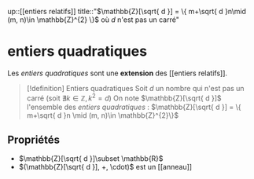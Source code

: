 up::[[entiers relatifs]]
title::"$\mathbb{Z}[\sqrt{ d }] = \{ m+\sqrt{ d }n\mid (m, n)\in \mathbb{Z}^{2} \}$ où $d$ n'est pas un carré"
# entiers quadratiques

Les _entiers quadratiques_ sont une **extension** des [[entiers relatifs]].

> [!definition] Entiers quadratiques
> Soit $d$ un nombre qui n'est pas un carré (soit $\nexists k\in \mathbb{Z}, k^{2} = d$)
> On note $\mathbb{Z}[\sqrt{ d }]$ l'ensemble des _entiers quadratiques_ :
> $\mathbb{Z}[\sqrt{ d }] = \{ m+\sqrt{ d }n \mid (m, n)\in \mathbb{Z}^{2}\}$

## Propriétés

 - $\mathbb{Z}[\sqrt{ d }]\subset \mathbb{R}$
 - $(\mathbb{Z}[\sqrt{ d }], +, \cdot)$ est un [[anneau]] 


